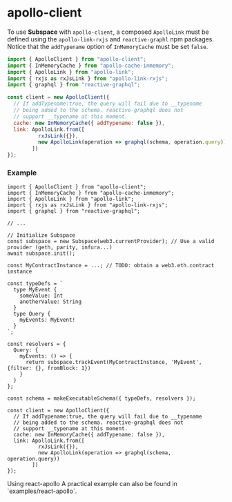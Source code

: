 # apollo-client
To use **Subspace** with `apollo-client`, a composed `ApolloLink` must be defined using the `apollo-link-rxjs` and `reactive-graphl` npm packages. Notice that the `addTypename` option of `InMemoryCache` must be set `false`.

```js
import { ApolloClient } from "apollo-client";
import { InMemoryCache } from "apollo-cache-inmemory";
import { ApolloLink } from "apollo-link";
import { rxjs as rxJsLink } from "apollo-link-rxjs";
import { graphql } from "reactive-graphql";

const client = new ApolloClient({
  // If addTypename:true, the query will fail due to __typename
  // being added to the schema. reactive-graphql does not
  // support __typename at this moment.
  cache: new InMemoryCache({ addTypename: false }),
  link: ApolloLink.from([
          rxJsLink({}),
          new ApolloLink(operation => graphql(schema, operation.query))
        ])
});
```

### Example

```js{35-45}
import { ApolloClient } from "apollo-client";
import { InMemoryCache } from "apollo-cache-inmemory";
import { ApolloLink } from "apollo-link";
import { rxjs as rxJsLink } from "apollo-link-rxjs";
import { graphql } from "reactive-graphql";

// ...

// Initialize Subspace
const subspace = new Subspace(web3.currentProvider); // Use a valid provider (geth, parity, infura...)
await subspace.init();

const MyContractInstance = ...; // TODO: obtain a web3.eth.contract instance

const typeDefs = `
  type MyEvent {
    someValue: Int
    anotherValue: String
  }
  type Query {
    myEvents: MyEvent!
  }
`;

const resolvers = {
  Query: {
    myEvents: () => {
      return subspace.trackEvent(MyContractInstance, 'MyEvent', {filter: {}, fromBlock: 1})
    }
  }
};

const schema = makeExecutableSchema({ typeDefs, resolvers });

const client = new ApolloClient({
  // If addTypename:true, the query will fail due to __typename
  // being added to the schema. reactive-graphql does not
  // support __typename at this moment.
  cache: new InMemoryCache({ addTypename: false }),
  link: ApolloLink.from([
          rxJsLink({}),
          new ApolloLink(operation => graphql(schema, operation.query))
        ])
});
```


<div class="c-notification">
Using react-apollo
A practical example can also be found in `examples/react-apollo`.
</div>